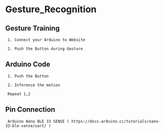 # Gesture_Recognition
  ## Gesture Training 
     1. Connect your Arduino to Website
     
     2. Push the Button during Gesture

  ## Arduino Code
     1. Push the Button
     
     2. Inference the motion

     Repeat 1,2  

  ## Pin Connection
     Arduino Nano BLE 33 SENSE ( https://docs.arduino.cc/tutorials/nano-33-ble-sense/uart/ )
         
     
